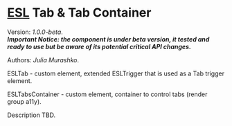# [ESL](../../../README.md) Tab & Tab Container

Version: *1.0.0-beta*.  
***Important Notice: the component is under beta version, it tested and ready to use but be aware of its potential critical API changes.***

Authors: *Julia Murashko*.

ESLTab - custom element, extended ESLTrigger that is used as a Tab trigger element.

ESLTabsContainer - custom element, container to control tabs (render group a11y).

Description TBD.
